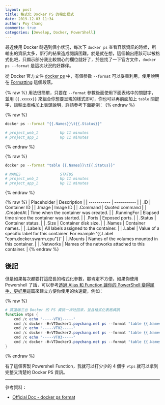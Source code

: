 ```yaml
---
layout: post
title: 格式化 Docker PS 的輸出樣式
date: 2019-12-03 11:34
author: Poy Chang
comments: true
categories: [Develop, Docker, PowerShell]
---
```


最近使用 Docker 時遇到個小狀況，每次下 `docker ps` 查看容器資訊的時候，所輸出的資訊太多，斷行的結果造成閱讀困難，於是就在想，這個輸出應該可以被格式化吧，只顯示部分我比較關心的欄位就好了，於是找了一下官方文件，`docker ps --format` 是這次狀況的好夥伴。

從 Docker 官方文件 [docker ps](https://docs.docker.com/engine/reference/commandline/ps/) 中，有個參數 `--format` 可以妥善利用，使用說明在 [Formatting](https://docs.docker.com/engine/reference/commandline/ps/#formatting) 這個段落。

{% raw %}
用法很簡單，只要在 `--format` 參數後面使用下面表格中的關鍵字，並用 `{{.xxxxx}}` 來組合你想要呈現的樣式即可，你也可以再前面加上 `table` 關鍵字，讓輸出表格加上表頭說明，詳請參考下面範例：
{% endraw %}

{% raw %}
```bash
docker ps --format "{{.Names}}\t{{.Status}}"

# project_web_1          Up 11 minutes
# project_app_1          Up 11 minutes
```
{% endraw %}

{% raw %}
```bash
docker ps --format "table {{.Names}}\t{{.Status}}"

# NAMES                  STATUS
# project_web_1          Up 11 minutes
# project_app_1          Up 11 minutes
```
{% endraw %}

{% raw %}
| Placeholder | Description |
| ----------- | ----------- |
| .ID         | Container ID |
| .Image      | Image ID |
| .Command    | Quoted command |
| .CreatedAt  | Time when the container was created. |
| .RunningFor | Elapsed time since the container was started. |
| .Ports      | Exposed ports. |
| .Status     | Container status. |
| .Size       | Container disk size. |
| .Names      | Container names. |
| .Labels     | All labels assigned to the container. |
| .Label      | Value of a specific label for this container. For example '{{.Label "com.docker.swarm.cpu"}}' |
| .Mounts     | Names of the volumes mounted in this container. |
| .Networks   | Names of the networks attached to this container. |
{% endraw %}

## 後記

但是如果每次都要打這麼長的格式化參數，那肯定不方便，如果你使用 Powershell 了話，可以參考[透過 Alias 和 Function 讓你的 PowerShell 變得順手、更好用](https://blog.poychang.net/make-your-powershell-handy/)這篇來建立方便你使用的快速鍵，例如：

{% raw %}
```powershell
# 將遠端三台 Docker 的 PS 資訊一次吐回來，並且格式化表格資訊
function vtps {
    cmd /c echo "-----VT01-----"
    cmd /c docker -H=VTDocker1.poychang.net ps --format "table {{.Names}}\t{{.Status}}"
    cmd /c echo "-----VT02-----"
    cmd /c docker -H=VTDocker2.poychang.net ps --format "table {{.Names}}\t{{.Status}}"
    cmd /c echo "-----VT03-----"
    cmd /c docker -H=VTDocker3.poychang.net ps --format "table {{.Names}}\t{{.Status}}"
}
```
{% endraw %}

有了這個客製 Powershell Function，我就可以打少少的 4 個字 `vtps` 就可以拿到完整又清楚的 Docker PS 資訊。

----------

參考資料：

* [Official Doc - docker ps format](https://docs.docker.com/engine/reference/commandline/ps/)

